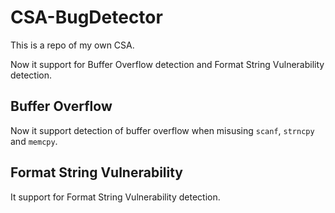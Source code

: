# CSA-BugDetector
This is a repo of my own CSA.

Now it support for Buffer Overflow detection and Format String Vulnerability detection.

## Buffer Overflow
Now it support detection of buffer overflow when misusing `scanf`, `strncpy` and `memcpy`.

## Format String Vulnerability
It support for Format String Vulnerability detection.
